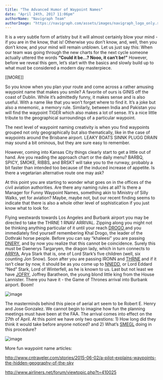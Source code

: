 ```yaml
---
title: "The Advanced Humor of Waypoint Names"
date: "April 24th, 2017 11:06pm"
authorName: "Navigraph Team"
authorImage: "https://navigraph.com/assets/images/navigraph_logo_only.svg"
---
```


It is a very subtle form of artistry but it will almost certainly blow your mind - if you are in the know, that is! Otherwise you don’t know, and, well, then you don’t know, and your mind will remain unblown. Let us just say this: When our team was going through the new charts for the next cycle someone actually uttered the words **“Could it be…? Nooo, it can’t be!”** However, before we reveal this gem, let’s start with the basics and slowly build up to what must be considered a modern day masterpiece.

\[\[MORE\]\]

So you know when you plan your route and come across a rather amusing waypoint name that makes you smile? A favorite of ours is GINIS off the coast of Dublin. While it’s admittedly funny, it makes sense and is also useful. With a name like that you won’t forget where to find it. It’s a joke but also a mnemonic, a memory rule. Similarly, between India and Pakistan you will find the waypoint TIGER which also makes a lot of sense. It’s a nice little tribute to the geographical surroundings of a particular waypoint.

The next level of waypoint naming creativity is when you find waypoints grouped not only geographically but also thematically, like in the case of waypoints around the Brisbane airport. LEAKY BOATS SINNK PLUGG DRAIN may sound a bit ominous, but they are sure easy to remember.

However, coming into Kansas City things clearly start to get a little out of hand. Are you reading the approach chart or the daily menu? BARBQ, SPICY, SMOKE, RIBBS, and BRSKT will take you to the runway, probably a bit faster than intended too because of the induced increase of appetite. Is there a vegetarian alternative route one may ask?

At this point you are starting to wonder what goes on in the offices of the civil aviation authorities. Are there any naming rules at all? Is there a Manager for Funny Waypoint Names, something akin to Ministry of Silly Walks, yet for aviation? Maybe, maybe not, but our recent finding seems to indicate that there is also a whole other level of sophistication if you just know what to look for.

Flying westwards towards Los Angeles and Burbank airport you may be directed to take the THRNE 1 RNAV ARRIVAL. Zipping along you might not be thinking anything particular of it until your reach [DROGO ](http://gameofthrones.wikia.com/wiki/Drogo)and you immediately find yourself remembering Khal Drogo, the leader of the Dothraki horse people. Before you can say “khaleesi” you are passing [DNERY](http://gameofthrones.wikia.com/wiki/Daenerys_Targaryen), and by now you realize that this cannot be coincidence. Surely this must be Daenerys Targaryen, the dragon lady, which in turn connects to [ARRYA](http://gameofthrones.wikia.com/wiki/Arya_Stark), Arya Stark that is, one of Lord Stark’s five children (well, six counting Jon Snow). Soon after you are passing IRONN and [THRNE](http://gameofthrones.wikia.com/wiki/Iron_Throne) and if it isn’t clear by now, it should be as you come up to [NNEDD](http://gameofthrones.wikia.com/wiki/Eddard_Stark), or Lord Eddard “Ned” Stark, Lord of Winterfell, as he is known to us. Last but not least we have [JOFRY](http://gameofthrones.wikia.com/wiki/Joffrey), Joffrey Baratheon, the young blond little king from the House Lannister. There you have it - the Game of Thrones arrival into Burbank airport. Boom!

![image](/media/159951226486_0.png)

The masterminds behind this piece of aerial art seem to be Robert E. Henry and Jose Gonzalez. We cannot begin to imagine how fun the planning meetings must have been at the FAA. The arrival comes into effect on the 27th of April. At this point we have only two questions: 1) How long did they think it would take before anyone noticed? and 2) What’s [SMEGL](https://en.wikipedia.org/wiki/Gollum) doing in this procedure?

![image](/media/159951226486_1.png)

  
More fun waypoint name articles:

<http://www.cntraveler.com/stories/2015-06-02/a-pilot-explains-waypoints-the-hidden-geography-of-the-sky>

<http://www.airliners.net/forum/viewtopic.php?t=410025>